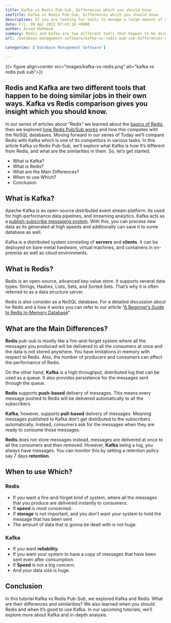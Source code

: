 ```yaml
---
title: Kafka vs Redis Pub-Sub, Differences which you should know
seoTitle: Kafka vs Redis Pub-Sub, Differences which you should know
description: If you are looking for tools to manage a large amount of data and confuse between Kafka and Redis. This article Kafka vs Redis Pub-Sub will help you.
date: Fri, 09 Apr 2021 07:43:18 +0000
author: Assad Mahmood
summary: Redis and Kafka are two different tools that happen to be doing similar jobs in their own ways. Kafka vs Redis comparison gives you insight which you should know.
url: /database-management-software/kafka-vs-redis-pub-sub-differences-which-you-should-know/

categories: ['Database Management Software']

---
```

{{< figure align=center src="images/kafka-vs-redis.png" alt="kafka vs redis pub sub">}} 

## Redis and Kafka are two different tools that happen to be doing similar jobs in their own ways. Kafka vs Redis comparison gives you insight which you should know.

In our series of articles about “Redis” we learned about the [basics of Redis][1], then we explored [how Redis Pub/Sub works][2] and how this competes with the NoSQL databases. Moving forward in our series of Today we’ll compare Redis with Kafka which is one of its competitors in various tasks. In this article Kafka vs Redis Pub-Sub, we’ll explore what Kafka is how it’s different from Redis, and what are the similarities in them. So, let’s get started.

  * What is Kafka?
  * What is Redis?
  * What are the Main Differences?
  * When to use Which?
  * Conclusion

## What is Kafka?

Apache Kafka is an open-source distributed event stream platform. Its used for high-performance data pipelines, and streaming analytics. Kafka acts as a [publish-subscribe messaging system][3]. With this, you can process new data as its generated at high speeds and additionally can save it to some database as well. 

Kafka is a distributed system consisting of **servers** and **clients**. It can be deployed on bare-metal hardware, virtual machines, and containers in on-premise as well as cloud environments.

## What is Redis?

Redis is an open-source, advanced key-value store. It supports several data types: Strings, Hashes, Lists, Sets, and Sorted Sets. That’s why it is often referred to as a data structure server. 

Redis is also consider as a NoSQL database. For a detailed discussion about he Redis and a how it works you can refer to our article “[A Beginner’s Guide to Redis In-Memory Database][1]“.

## What are the Main Differences?

**Redis** pub-sub is mostly like a fire-and-forget system where all the messages you produced will be delivered to all the consumers at once and the data is not stored anywhere. You have limitations in memory with respect to Redis. Also, the number of producers and consumers can affect the performance of Redis.

On the other hand, **Kafka** is a high throughput, distributed log that can be used as a queue. It also provides persistence for the messages sent through the queue.

**Redis** supports **push-based** delivery of messages. This means every message pushed to Redis will be delivered automatically to all the subscribers.

**Kafka**, however, supports **pull-based** delivery of messages. Meaning messages published to Kafka don’t get distributed to the subscribers automatically. Instead, consumers ask for the messages when they are ready to consume those messages.

**Redis** does not store messages instead, messages are delivered at once to all the consumers and then removed. However, **Kafka** being a log, you always have messages. You can monitor this by setting a retention policy say 7 days **retention**.

## When to use Which?

### Redis

  * If you want a fire-and-forget kind of system, where all the messages that you produce are delivered instantly to consumers.
  * If **speed** is most concerned.
  * If **storage** is not important, and you don’t want your system to hold the message that has been sent
  * The amount of data that is gonna be dealt with is not huge.

### Kafka

  * If you want **reliability**.
  * If you want your system to have a copy of messages that have been sent even after consumption.
  * If **Speed** is not a big concern.
  * And your data size is huge.

## Conclusion

In this tutorial Kafka vs Redis Pub-Sub, we explored Kafka and Redis. What are their differences and similarities? We also learned when you should Redis and when it’s good to use Kafka. In our upcoming tutorials, we’ll explore more about Kafka and in-depth analysis.

 [1]: https://blog.containerize.com/2021/02/24/a-beginners-guide-to-redis-in-memory-database/
 [2]: https://blog.containerize.com/2021/03/05/introduction-to-redis-pubsub-and-how-does-it-work/
 [3]: https://blog.containerize.com/2021/03/05/introduction-to-redis-pubsub-and-how-does-it-work/#what